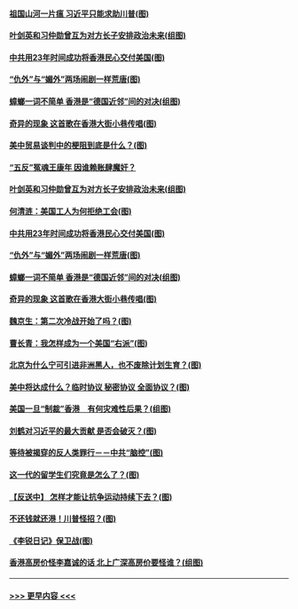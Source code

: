 #### [祖国山河一片瘟 习近平只能求助川普(图)](../pages/p4/907796.md?t=09182355) 
#### [叶剑英和习仲勋曾互为对方长子安排政治未来(组图)](../pages/p4/907786.md?t=09182355) 
#### [中共用23年时间成功将香港民心交付美国(图)](../pages/p4/907698.md?t=09182355) 
#### [“仇外”与“媚外”两场闹剧一样荒唐(图)](../pages/p4/907689.md?t=09182355) 
#### [蟑螂一词不简单 香港是“德国近邻”间的对决(组图)](../pages/p4/907618.md?t=09182355) 
#### [奇异的现象 这首歌在香港大街小巷传唱(图)](../pages/p4/907583.md?t=09182355) 
#### [美中贸易谈判中的梗阻到底是什么？(图)](../pages/p4/907791.md?t=09182355) 
#### [“五反”冤魂王康年 因谁赖账肆魔奸？](../pages/p4/907787.md?t=09182355) 
#### [叶剑英和习仲勋曾互为对方长子安排政治未来(组图)](../pages/p4/907786.md?t=09182355) 
#### [何清涟：美国工人为何拒绝工会(图)](../pages/p4/907701.md?t=09182355) 
#### [中共用23年时间成功将香港民心交付美国(图)](../pages/p4/907698.md?t=09182355) 
#### [“仇外”与“媚外”两场闹剧一样荒唐(图)](../pages/p4/907689.md?t=09182355) 
#### [蟑螂一词不简单 香港是“德国近邻”间的对决(组图)](../pages/p4/907618.md?t=09182355) 
#### [奇异的现象 这首歌在香港大街小巷传唱(图)](../pages/p4/907583.md?t=09182355) 
#### [魏京生：第二次冷战开始了吗？(图)](../pages/p4/907581.md?t=09182355) 
#### [曹长青：我怎样成为一个美国“右派”(图)](../pages/p4/907580.md?t=09182355) 
#### [北京为什么宁可引进非洲黑人，也不废除计划生育？(图)](../pages/p4/907577.md?t=09182355) 
#### [美中将达成什么？临时协议 秘密协议 全面协议？(图)](../pages/p4/907576.md?t=09182355) 
#### [美国一旦“制裁”香港　有何灾难性后果？(组图)](../pages/p4/907575.md?t=09182355) 
#### [刘鹤对习近平的最大贡献 是否会破灭？(图)](../pages/p4/907509.md?t=09182355) 
#### [等待被揭穿的反人类罪行－－中共“脑控”(图)](../pages/p4/907167.md?t=09182355) 
#### [这一代的留学生们究竟是怎么了？(图)](../pages/p4/907473.md?t=09182355) 
#### [【反送中】 怎样才能让抗争运动持续下去？(图)](../pages/p4/907466.md?t=09182355) 
#### [不还钱就还港！川普怪招？(图)](../pages/p4/907474.md?t=09182355) 
#### [《李锐日记》保卫战(图)](../pages/p4/907465.md?t=09182355) 
#### [香港高房价怪李嘉诚的话 北上广深高房价要怪谁？(组图)](../pages/p4/907471.md?t=09182355) 

----
#### [ >>> 更早内容 <<< ](../indexes/p4-earlier.md)
